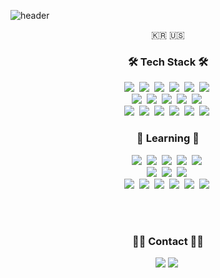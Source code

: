 ![header](https://capsule-render.vercel.app/api?type=soft&color=auto&height=150&section=header&text=YeonggeunYang&fontSize=70&animation=twinkling)
<p align="center">🇰🇷 🇺🇸</p>

<h3 align="center">🛠 Tech Stack 🛠</h3>
<p align="center">
  <img src="https://img.shields.io/badge/Java-007396?style=flat-square&logo=Java&logoColor=white"/></a>&nbsp 
  <img src="https://img.shields.io/badge/SpringBoot-6DB33F?style=flat-square&logo=Spring&logoColor=white"/></a>&nbsp
  <img src="https://img.shields.io/badge/MySQL-4479A1?style=flat-square&logo=MySql&logoColor=white"/></a>&nbsp
  <img src="https://img.shields.io/badge/Oracle-F80000?style=flat-square&logo=Oracle&logoColor=white"/></a>&nbsp
  <img src="https://img.shields.io/badge/PHP-777BB4?style=flat-square&logo=PHP&logoColor=white"/></a>&nbsp
  <img src="https://img.shields.io/badge/Laravel-FF2D20?style=flat-square&logo=Laravel&logoColor=white"/></a>&nbsp
  <br/>
  <img src="https://img.shields.io/badge/HTML-E34F26?style=flat-square&logo=HTML5&logoColor=white"/></a>&nbsp
  <img src="https://img.shields.io/badge/CSS-1572B6?style=flat-square&logo=CSS3&logoColor=white"/></a>&nbsp
  <img src="https://img.shields.io/badge/Javascript-F7DF1E?style=flat-square&logo=JavaScript&logoColor=white"/></a>&nbsp
  <img src="https://img.shields.io/badge/jQuery-0769AD?style=flat-square&logo=jQuery&logoColor=white"/></a>&nbsp
  <img src="https://img.shields.io/badge/Bootstrap-7952B3?style=flat-square&logo=Bootstrap&logoColor=white"/></a>&nbsp
  <br/>
  <img src="https://img.shields.io/badge/Git-F05032?style=flat-square&logo=Git&logoColor=white"/></a>&nbsp
  <img src="https://img.shields.io/badge/GitHub-181717?style=flat-square&logo=GitHub&logoColor=white"/></a>&nbsp
  <img src="https://img.shields.io/badge/GitLab-FCA121?style=flat-square&logo=GitLab&logoColor=white"/></a>&nbsp
  <img src="https://img.shields.io/badge/Insomnia-5849BE?style=flat-square&logo=Insomnia&logoColor=white"/></a>&nbsp
  <img src="https://img.shields.io/badge/Notion-000000?style=flat-square&logo=Notion&logoColor=white"/></a>&nbsp
  <img src="https://img.shields.io/badge/Slack-4A154B?style=flat-square&logo=Slack&logoColor=white"/></a>&nbsp
</p>

<h3 align="center">📖 Learning 📖</h3>
<p align="center">
    <img src="https://img.shields.io/badge/Linux-FCC624?style=flat-square&logo=Linux&logoColor=white"/></a>&nbsp
    <img src="https://img.shields.io/badge/Node-339933?style=flat-square&logo=Node.js&logoColor=white"/></a>&nbsp
    <img src="https://img.shields.io/badge/Express-000000?style=flat-square&logo=Express&logoColor=white"/></a>&nbsp
    <img src="https://img.shields.io/badge/NestJS-E0234E?style=flat-square&logo=NestJS&logoColor=white"/></a>&nbsp
    <img src="https://img.shields.io/badge/MongoDB-47A248?style=flat-square&logo=MongoDB&logoColor=white"/></a>&nbsp
    <br/>
    <img src="https://img.shields.io/badge/Typescript-3178C6?style=flat-square&logo=Typescript&logoColor=white"/></a>&nbsp
    <img src="https://img.shields.io/badge/React-61DAFB?style=flat-square&logo=React&logoColor=white"/></a>&nbsp
    <img src="https://img.shields.io/badge/AntD-0170FE?style=flat-square&logo=ant-design&logoColor=white"/></a>&nbsp
    <br/>
    <img src="https://img.shields.io/badge/Jest-C21325?style=flat-square&logo=Jest&logoColor=white"/></a>&nbsp
    <img src="https://img.shields.io/badge/AWS-232F3E?style=flat-square&logo=amazon-aws&logoColor=white"/></a>&nbsp
    <img src="https://img.shields.io/badge/Docker-2496ED?style=flat-square&logo=Docker&logoColor=white"/></a>&nbsp
    <img src="https://img.shields.io/badge/Kubernetes-326CE5?style=flat-square&logo=Kubernetes&logoColor=white"/></a>&nbsp
    <img src="https://img.shields.io/badge/Travis-3EAAAF?style=flat-square&logo=travis-ci&logoColor=white"/></a>&nbsp
    <img src="https://img.shields.io/badge/GitHub Actions-2088FF?style=flat-square&logo=github-actions&logoColor=white"/></a>&nbsp
</p>

<br><br>
<h3 align="center"> 🐻‍❄️ Contact 🐻‍❄️</h3>
<p align="center">
  <a href="mailto:y2gcoder@gmail.com"><img src="https://img.shields.io/badge/Gmail-d14836?style=flat-square&logo=Gmail&logoColor=white&link=y2gcoder@gmail.com"/></a>
  <a href="https://y2gcoder.github.io/" target="_blank"><img src="https://img.shields.io/badge/Blog-181717?style=flat-square&logo=GitHub&logoColor=white"/></a>&nbsp</a>
</p>
<br>
